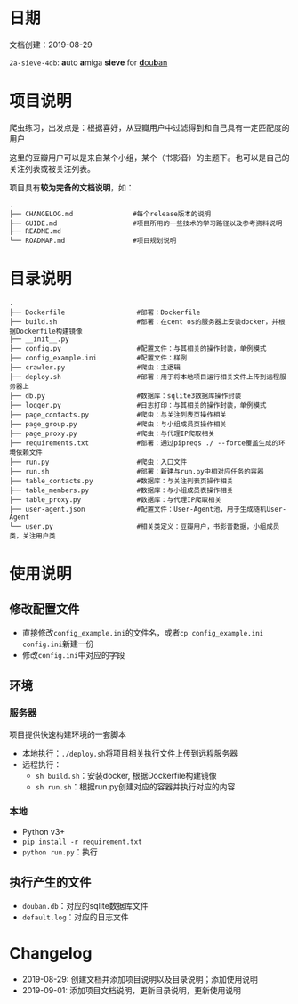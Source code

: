 # 日期
文档创建：2019-08-29

`2a-sieve-4db`: **a**uto **a**miga **sieve** for [**d**ou**b**an](https://www.douban.com)

# 项目说明
爬虫练习，出发点是：根据喜好，从豆瓣用户中过滤得到和自己具有一定匹配度的用户

这里的豆瓣用户可以是来自某个小组，某个（书影音）的主题下。也可以是自己的关注列表或被关注列表。

项目具有**较为完备的文档说明**，如：
```
.
├── CHANGELOG.md               #每个release版本的说明
├── GUIDE.md                   #项目所用的一些技术的学习路径以及参考资料说明
├── README.md
└── ROADMAP.md                 #项目规划说明
```

# 目录说明
```
.
├── Dockerfile                  #部署：Dockerfile
├── build.sh                    #部署：在cent os的服务器上安装docker，并根据Dockerfile构建镜像
├── __init__.py
├── config.py                   #配置文件：与其相关的操作封装，单例模式
├── config_example.ini          #配置文件：样例
├── crawler.py                  #爬虫：主逻辑
├── deploy.sh                   #部署：用于将本地项目运行相关文件上传到远程服务器上
├── db.py                       #数据库：sqlite3数据库操作封装
├── logger.py                   #日志打印：与其相关的操作封装，单例模式
├── page_contacts.py            #爬虫：与关注列表页操作相关
├── page_group.py               #爬虫：与小组成员页操作相关
├── page_proxy.py               #爬虫：与代理IP爬取相关
├── requirements.txt            #部署：通过pipreqs ./ --force覆盖生成的环境依赖文件
├── run.py                      #爬虫：入口文件
├── run.sh                      #部署：新建与run.py中相对应任务的容器
├── table_contacts.py           #数据库：与关注列表页操作相关
├── table_members.py            #数据库：与小组成员表操作相关
├── table_proxy.py              #数据库：与代理IP爬取相关
├── user-agent.json             #配置文件：User-Agent池，用于生成随机User-Agent
└── user.py                     #相关类定义：豆瓣用户，书影音数据，小组成员类，关注用户类
```

# 使用说明
## 修改配置文件
- 直接修改`config_example.ini`的文件名，或者`cp config_example.ini config.ini`新建一份
- 修改`config.ini`中对应的字段

## 环境
### 服务器
项目提供快速构建环境的一套脚本
- 本地执行：`./deploy.sh`将项目相关执行文件上传到远程服务器
- 远程执行：
    - `sh build.sh`：安装docker, 根据Dockerfile构建镜像
    - `sh run.sh`：根据run.py创建对应的容器并执行对应的内容

### 本地
- Python v3+
- `pip install -r requirement.txt`
- `python run.py`：执行

## 执行产生的文件
- `douban.db`：对应的sqlite数据库文件
- `default.log`：对应的日志文件

# Changelog
- 2019-08-29: 创建文档并添加项目说明以及目录说明；添加使用说明
- 2019-09-01: 添加项目文档说明，更新目录说明，更新使用说明
